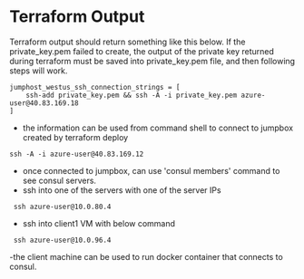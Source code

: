 # Terraform Output

Terraform output should return something like this below. If the private_key.pem failed to create, the output of the private key returned during terraform must be saved into private_key.pem file, and then following steps will work.

```
jumphost_westus_ssh_connection_strings = [
    ssh-add private_key.pem && ssh -A -i private_key.pem azure-user@40.83.169.18
]
```

- the information can be used from command shell to connect to jumpbox created by terraform deploy

```
ssh -A -i azure-user@40.83.169.12
```

- once connected to jumpbox, can use 'consul members' command to see consul servers.
- ssh into one of the servers with one of the server IPs

```
 ssh azure-user@10.0.80.4
```

- ssh into client1 VM with below command

```
 ssh azure-user@10.0.96.4
```

-the client machine can be used to run docker container that connects to consul.
